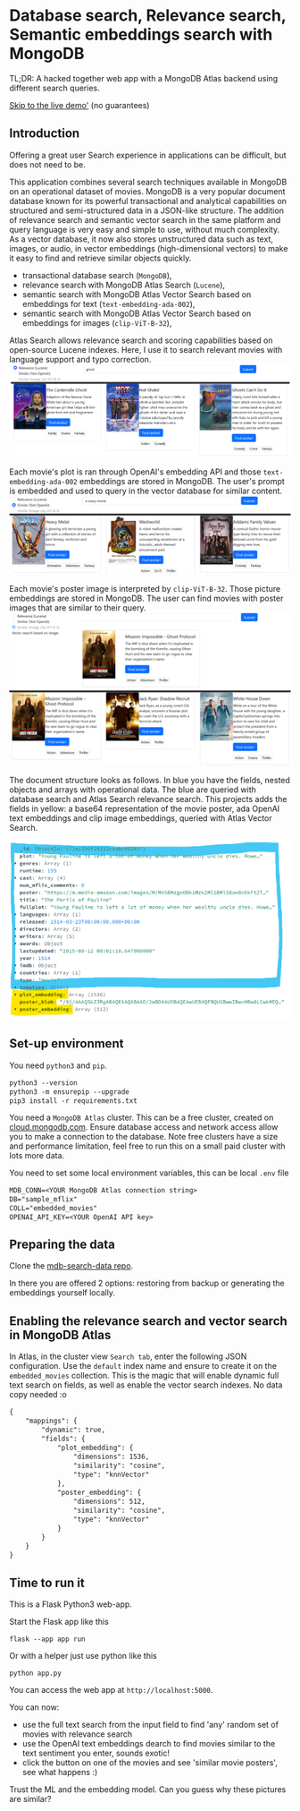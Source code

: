# Database search, Relevance search, Semantic embeddings search with MongoDB

TL;DR: A hacked together web app with a MongoDB Atlas backend using different search queries.

[Skip to the live demo'](http://ec2-13-39-13-74.eu-west-3.compute.amazonaws.com:8080) (no guarantees)

## Introduction

Offering a great user Search experience in applications can be difficult, but does not need to be.

This application combines several search techniques available in MongoDB on an operational dataset of movies. MongoDB is a very popular document database known for its powerful transactional and analytical capabilities on structured and semi-structured data in a JSON-like structure. The addition of relevance search and semantic vector search in the same platform and query language is very easy and simple to use, without much complexity. As a vector database, it now also stores unstructured data such as text, images, or audio, in vector embeddings (high-dimensional vectors) to make it easy to find and retrieve similar objects quickly. 

- transactional database search (`MongoDB`),
- relevance search with MongoDB Atlas Search (`Lucene`),
- semantic search with MongoDB Atlas Vector Search based on embeddings for text (`text-embedding-ada-002`),
- semantic search with MongoDB Atlas Vector Search based on embeddings for images (`clip-ViT-B-32`),

Atlas Search allows relevance search and scoring capabilities based on open-source Lucene indexes. Here, I use it to search relevant movies with language support and typo correction.
![Relevance search](static/searchRelevance.png)


Each movie's plot is ran through OpenAI's embedding API and those `text-embedding-ada-002` embeddings are stored in MongoDB. The user's prompt is embedded and used to query in the vector database for similar content.
![Semantic Text search](static/searchSimilarTextEmbeddingsOpenAI.png)


Each movie's poster image is interpreted by `clip-ViT-B-32`. Those picture embeddings are stored in MongoDB. The user can find movies with poster images that are similar to their query.
![Semantic Image search](static/searchSimilarVectorImage.png)

The document structure looks as follows. In blue you have the fields, nested objects and arrays with operational data. The blue are queried with database search and Atlas Search relevance search. This projects adds the fields in yellow: a base64 representation of the movie poster, ada OpenAI text embeddings and clip image embeddings, queried with Atlas Vector Search.

![Document Structure](static/documentstructure.png)

## Set-up environment

You need `python3` and `pip`.

    python3 --version
    python3 -m ensurepip --upgrade
    pip3 install -r requirements.txt

You need a `MongoDB Atlas` cluster. This can be a free cluster, created on [cloud.mongodb.com](https://www.mongodb.com/atlas/database). Ensure database access and network access allow you to make a connection to the database. Note free clusters have a size and performance limitation, feel free to run this on a small paid cluster with lots more data.

You need to set some local environment variables, this can be local `.env` file

    MDB_CONN=<YOUR MongoDB Atlas connection string>
    DB="sample_mflix"
    COLL="embedded_movies"
    OPENAI_API_KEY=<YOUR OpenAI API key>


## Preparing the data

Clone the [mdb-search-data repo](https://github.com/dvsander/mdb-search-data).

In there you are offered 2 options: restoring from backup or generating the embeddings yourself locally.

## Enabling the relevance search and vector search in MongoDB Atlas

In Atlas, in the cluster view `Search tab`, enter the following JSON configuration. Use the `default` index name and ensure to create it on the `embedded_movies` collection. This is the magic that will enable dynamic full text search on fields, as well as enable the vector search indexes. No data copy needed :o 

    {
        "mappings": {
            "dynamic": true,
            "fields": {
                "plot_embedding": {
                    "dimensions": 1536,
                    "similarity": "cosine",
                    "type": "knnVector"
                },
                "poster_embedding": {
                    "dimensions": 512,
                    "similarity": "cosine",
                    "type": "knnVector"
                }
            }
        }
    }

## Time to run it

This is a Flask Python3 web-app.

Start the Flask app like this

    flask --app app run

Or with a helper just use python like this

    python app.py

You can access the web app at `http://localhost:5000`.

You can now:

- use the full text search from the input field to find 'any' random set of movies with relevance search
- use the OpenAI text embeddings dearch to find movies similar to the text sentiment you enter, sounds exotic!
- click the button on one of the movies and see 'similar movie posters', see what happens :)

Trust the ML and the embedding model. Can you guess why these pictures are similar?
